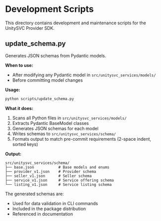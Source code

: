 # Development Scripts

This directory contains development and maintenance scripts for the UnitySVC Provider SDK.

## update_schema.py

Generates JSON schemas from Pydantic models.

**When to use:**
- After modifying any Pydantic model in `src/unitysvc_services/models/`
- Before committing model changes

**Usage:**
```bash
python scripts/update_schema.py
```

**What it does:**
1. Scans all Python files in `src/unitysvc_services/models/`
2. Extracts Pydantic BaseModel classes
3. Generates JSON schemas for each model
4. Writes schemas to `src/unitysvc_services/schema/`
5. Formats output to match pre-commit requirements (2-space indent, sorted keys)

**Output:**
```
src/unitysvc_services/schema/
├── base.json           # Base models and enums
├── provider_v1.json    # Provider schema
├── seller_v1.json      # Seller schema
├── service_v1.json     # Service offering schema
└── listing_v1.json     # Service listing schema
```

The generated schemas are:
- Used for data validation in CLI commands
- Included in the package distribution
- Referenced in documentation
